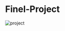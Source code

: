 # Finel-Project


![project](https://github.com/user-attachments/assets/696a8a12-3549-4648-a0db-970e71871c40)

